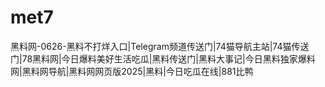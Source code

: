 # met7
黑料网-0626-黑料不打烊入口|Telegram频道传送门|74猫导航主站|74猫传送门|78黑料网|今日爆料美好生活吃瓜|黑料传送门|黑料大事记|今日黑料独家爆料网|黑料网导航|黑料网网页版2025|黑料|今日吃瓜在线|881比鸭
